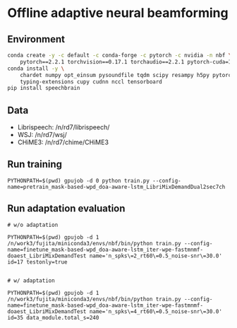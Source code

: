 # Offline adaptive neural beamforming 

## Environment
```bash
conda create -y -c default -c conda-forge -c pytorch -c nvidia -n nbf \
	pytorch==2.2.1 torchvision==0.17.1 torchaudio==2.2.1 pytorch-cuda=12.1
conda install -y \
	chardet numpy opt_einsum pysoundfile tqdm scipy resampy h5py pytorch-lightning \
	typing-extensions cupy cudnn nccl tensorboard 
pip install speechbrain 
```

## Data
- Librispeech: /n/rd7/librispeech/
- WSJ: /n/rd7/wsj/
- CHiME3: /n/rd7/chime/CHiME3


## Run training 
```
PYTHONPATH=$(pwd) gpujob -d 0 python train.py --config-name=pretrain_mask-based-wpd_doa-aware-lstm_LibriMixDemandDual2sec7ch
```

## Run adaptation evaluation 
```
# w/o adaptation 

PYTHONPATH=$(pwd) gpujob -d 1 /n/work3/fujita/miniconda3/envs/nbf/bin/python train.py --config-name=finetune_mask-based-wpd_doa-aware-lstm_iter-wpe-fastmnmf-doaest_LibriMixDemandTest name='n_spks\=2_rt60\=0.5_noise-snr\=30.0' id=17 testonly=true


# w/ adaptation 

PYTHONPATH=$(pwd) gpujob -d 1 /n/work3/fujita/miniconda3/envs/nbf/bin/python train.py --config-name=finetune_mask-based-wpd_doa-aware-lstm_iter-wpe-fastmnmf-doaest_LibriMixDemandTest name='n_spks\=4_rt60\=0.5_noise-snr\=30.0' id=35 data_module.total_s=240
```